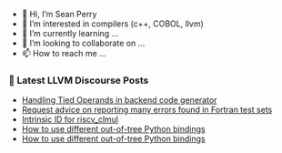 - 👋 Hi, I’m Sean Perry
- 👀 I’m interested in compilers (c++, COBOL, llvm)
- 🌱 I’m currently learning ...
- 💞️ I’m looking to collaborate on ...
- 📫 How to reach me ...

<!---
s66perry/s66perry is a ✨ special ✨ repository because its `README.md` (this file) appears on your GitHub profile.
You can click the Preview link to take a look at your changes.
--->
### 📕 Latest LLVM Discourse Posts

<!-- DISCOURSE-LLVM:START -->
- [Handling Tied Operands in backend code generator](https://discourse.llvm.org/t/handling-tied-operands-in-backend-code-generator/75115#post_2)
- [Request advice on reporting many errors found in Fortran test sets](https://discourse.llvm.org/t/request-advice-on-reporting-many-errors-found-in-fortran-test-sets/65868?page=2#post_22)
- [Intrinsic ID for riscv_clmul](https://discourse.llvm.org/t/intrinsic-id-for-riscv-clmul/75119#post_1)
- [How to use different out-of-tree Python bindings](https://discourse.llvm.org/t/how-to-use-different-out-of-tree-python-bindings/75082#post_4)
- [How to use different out-of-tree Python bindings](https://discourse.llvm.org/t/how-to-use-different-out-of-tree-python-bindings/75082#post_3)
<!-- DISCOURSE-LLVM:END -->
